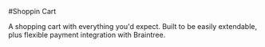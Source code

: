 #Shoppin Cart

A shopping cart with everything you'd expect. Built to be easily extendable, plus flexible payment integration with Braintree.
